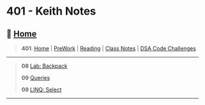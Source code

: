# 401 - Keith Notes

## 🏡 [**Home**](https://mistidinzy.github.io/ReadingNotes/)

> **401**: [Home](https://mistidinzy.github.io/ReadingNotes/401home.html)
|
[PreWork](https://mistidinzy.github.io/ReadingNotes/401/preworkRM.html)
|
[Reading](https://mistidinzy.github.io/ReadingNotes/401/ReadingRM.html)
|
[Class Notes](https://mistidinzy.github.io/ReadingNotes/401/ClassRM.html)
|
[DSA Code Challenges](https://mistidinzy.github.io/data-structures-and-algorithms/)

_____

> **08** [Lab: Backpack](/401/knotes/c8-labBackpackSC.md)
>
> **09** [Queries](/401/knotes/c9-exampleQueries.md)
>
> **09** [LINQ: Select](/401/knotes/c9-LINQ-Select.md)

_____
